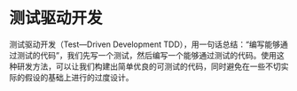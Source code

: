 # 测试驱动开发

测试驱动开发（Test—Driven Development TDD），用一句话总结：“编写能够通过测试的代码”，我们先写一个测试，然后编写一个能够通过测试的代码。使用这种研发方法，可以让我们构建出简单优良的可测试的代码，同时避免在一些不切实际的假设的基础上进行的过度设计。

